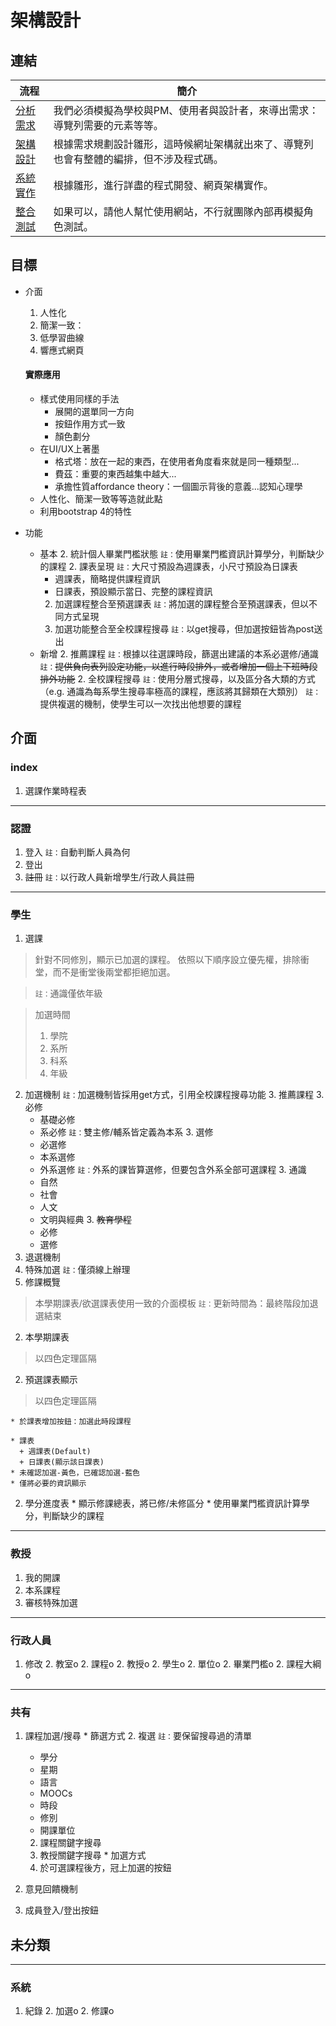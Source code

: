 # 架構設計

## 連結
流程|簡介
-------|---------
[分析需求](./requirement.md)|我們必須模擬為學校與PM、使用者與設計者，來導出需求：導覽列需要的元素等等。
[架構設計](./design.md)|根據需求規劃設計雛形，這時候網址架構就出來了、導覽列也會有整體的編排，但不涉及程式碼。
[系統實作](./implement.md)|根據雛形，進行詳盡的程式開發、網頁架構實作。
[整合測試](./test.md)|如果可以，請他人幫忙使用網站，不行就團隊內部再模擬角色測試。

## 目標
  - 介面
    1. 人性化
    1. 簡潔一致：
    1. 低學習曲線
    1. 響應式網頁

    #### 實際應用
    * 樣式使用同樣的手法
      + 展開的選單同一方向
      + 按鈕作用方式一致
      + 顏色劃分
    * 在UI/UX上著墨
      + 格式塔：放在一起的東西，在使用者角度看來就是同一種類型...
      + 費茲：重要的東西越集中越大...
      + 承擔性質affordance theory：一個圖示背後的意義...認知心理學
    * 人性化、簡潔一致等等造就此點
    * 利用bootstrap 4的特性

  - 功能
    + 基本
      2. 統計個人畢業門檻狀態
        `註：`使用畢業門檻資訊計算學分，判斷缺少的課程
      2. 課表呈現
        `註：`大尺寸預設為週課表，小尺寸預設為日課表
        * 週課表，簡略提供課程資訊
        * 日課表，預設顯示當日、完整的課程資訊
      2. 加選課程整合至預選課表
        `註：`將加選的課程整合至預選課表，但以不同方式呈現
      2. 加選功能整合至全校課程搜尋
        `註：`以get搜尋，但加選按鈕皆為post送出
    + 新增
      2. 推薦課程
        `註：`根據以往選課時段，篩選出建議的本系必選修/通識
        `註：`~~提供負向表列設定功能，以進行時段排外，或者增加一個上下班時段排外功能~~
      2. 全校課程搜尋
        `註：`使用分層式搜尋，以及區分各大類的方式
          （e.g. 通識為每系學生搜尋率極高的課程，應該將其歸類在大類別）
        `註：`提供複選的機制，使學生可以一次找出他想要的課程


## 介面
### index
  1. 選課作業時程表

---
### 認證
  1. 登入
    `註：`自動判斷人員為何
  1. 登出
  1. ~~註冊~~
    `註：`以行政人員新增學生/行政人員註冊

---
### 學生
1. 選課

> 針對不同修別，顯示已加選的課程。
> 依照以下順序設立優先權，排除衝堂，而不是衝堂後兩堂都拒絕加選。

> `註：`通識僅依年級

> 加選時間
> 1. 學院
> 2. 系所
> 3. 科系
> 4. 年級

  2. 加選機制
    `註：`加選機制皆採用get方式，引用全校課程搜尋功能
    3. 推薦課程
    3. 必修
      * 基礎必修
      * 系必修
        `註：`雙主修/輔系皆定義為本系
    3. 選修
      * 必選修
      * 本系選修
      * 外系選修
      `註：`外系的課皆算選修，但要包含外系全部可選課程
    3. 通識
      * 自然
      * 社會
      * 人文
      * 文明與經典
    3. ~~教育學程~~
      * 必修
      * 選修
  2. 退選機制
  2. 特殊加選
    `註：`僅須線上辦理
1. 修課概覽
> 本學期課表/欲選課表使用一致的介面模板
> `註：`更新時間為：最終階段加退選結束

  2. 本學期課表
> 以四色定理區隔

  2. 預選課表顯示
> 以四色定理區隔

    * 於課表增加按鈕：加選此時段課程

    * 課表
      + 週課表(Default)
      + 日課表(顯示該日課表)
    * 未確認加選-黃色，已確認加選-藍色
    * 僅將必要的資訊顯示
  2. 學分進度表
    * 顯示修課總表，將已修/未修區分
    * 使用畢業門檻資訊計算學分，判斷缺少的課程

---
### 教授
  1. 我的開課
  1. 本系課程
  1. 審核特殊加選

---
### 行政人員
  1. 修改
    2. 教室o
    2. 課程o
    2. 教授o
    2. 學生o
    2. 單位o
    2. 畢業門檻o
    2. 課程大綱o

---
### 共有
  1. 課程加選/搜尋
    * 篩選方式
      2. 複選
        `註：`要保留搜尋過的清單
        + 學分
        + 星期
        + 語言
        + MOOCs
        + 時段
        + 修別
        + 開課單位
      2. 課程關鍵字搜尋
      2. 教授關鍵字搜尋
    * 加選方式
      2. 於可選課程後方，冠上加選的按鈕

  1. 意見回饋機制
  1. 成員登入/登出按鈕

## 未分類
---
### 系統
  1. 紀錄
    2. 加選o
    2. 修課o
